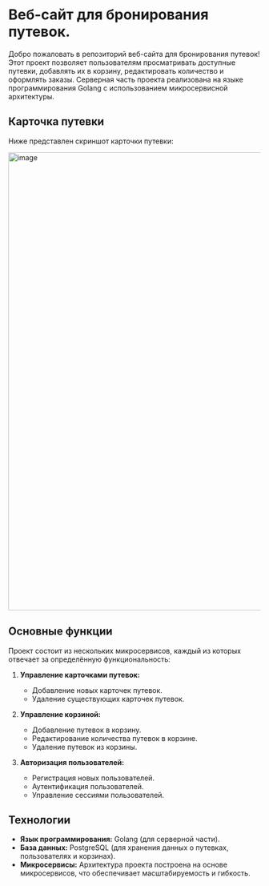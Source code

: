 # Веб-сайт для бронирования путевок.

Добро пожаловать в репозиторий веб-сайта для бронирования путевок! Этот проект позволяет пользователям просматривать доступные путевки, добавлять их в корзину, редактировать количество и оформлять заказы. Серверная часть проекта реализована на языке программирования Golang с использованием микросервисной архитектуры.

## Карточка путевки

Ниже представлен скриншот карточки путевки:

<img width="915" alt="image" src="https://github.com/user-attachments/assets/42238174-6808-4678-9395-25f86a58b349" />


## Основные функции

Проект состоит из нескольких микросервисов, каждый из которых отвечает за определённую функциональность:

1. **Управление карточками путевок:**
   - Добавление новых карточек путевок.
   - Удаление существующих карточек путевок.

2. **Управление корзиной:**
   - Добавление путевок в корзину.
   - Редактирование количества путевок в корзине.
   - Удаление путевок из корзины.

3. **Авторизация пользователей:**
   - Регистрация новых пользователей.
   - Аутентификация пользователей.
   - Управление сессиями пользователей.

## Технологии

- **Язык программирования:** Golang (для серверной части).
- **База данных:** PostgreSQL (для хранения данных о путевках, пользователях и корзинах).
- **Микросервисы:** Архитектура проекта построена на основе микросервисов, что обеспечивает масштабируемость и гибкость.

